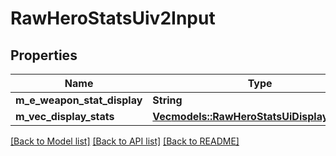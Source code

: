 # RawHeroStatsUiv2Input

## Properties

Name | Type | Description | Notes
------------ | ------------- | ------------- | -------------
**m_e_weapon_stat_display** | **String** |  | 
**m_vec_display_stats** | [**Vec<models::RawHeroStatsUiDisplayV2Input>**](RawHeroStatsUIDisplayV2-Input.md) |  | 

[[Back to Model list]](../README.md#documentation-for-models) [[Back to API list]](../README.md#documentation-for-api-endpoints) [[Back to README]](../README.md)


